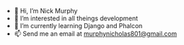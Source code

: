 - 👋 Hi, I’m Nick Murphy
- 👀 I’m interested in all theings development
- 🌱 I’m currently learning Django and Phalcon
- 📫 Send me an email at murphynicholas801@gmail.com
